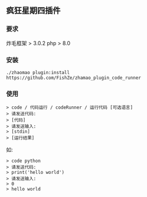 ## 疯狂星期四插件

### 要求
炸毛框架 > 3.0.2
php > 8.0

### 安装
```
./zhaomao plugin:install https://github.com/FishZe/zhamao_plugin_code_runner
```

### 使用

```
> code / 代码运行 / codeRunner / 运行代码 [可选语言]
> 请发送代码:
> [代码]
> 请发送输入:
> [stdin]
> [运行结果]
```
如:
```
> code python
> 请发送代码:
> print('hello world')
> 请发送输入:
> 0
> hello world
```